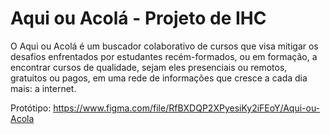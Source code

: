 # Aqui ou Acolá - Projeto de IHC
O Aqui ou Acolá é um buscador colaborativo de cursos que visa mitigar os desafios enfrentados por estudantes recém-formados, ou em formação, a encontrar cursos de qualidade, sejam eles presenciais ou remotos, gratuitos ou pagos, em uma rede de informações que cresce a cada dia mais: a internet.

Protótipo:
https://www.figma.com/file/RfBXDQP2XPyesiKy2iFEoY/Aqui-ou-Acola

